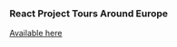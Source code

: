 ### React Project Tours Around Europe
[Available here](https://react-tours-around-europe-project.netlify.app)
